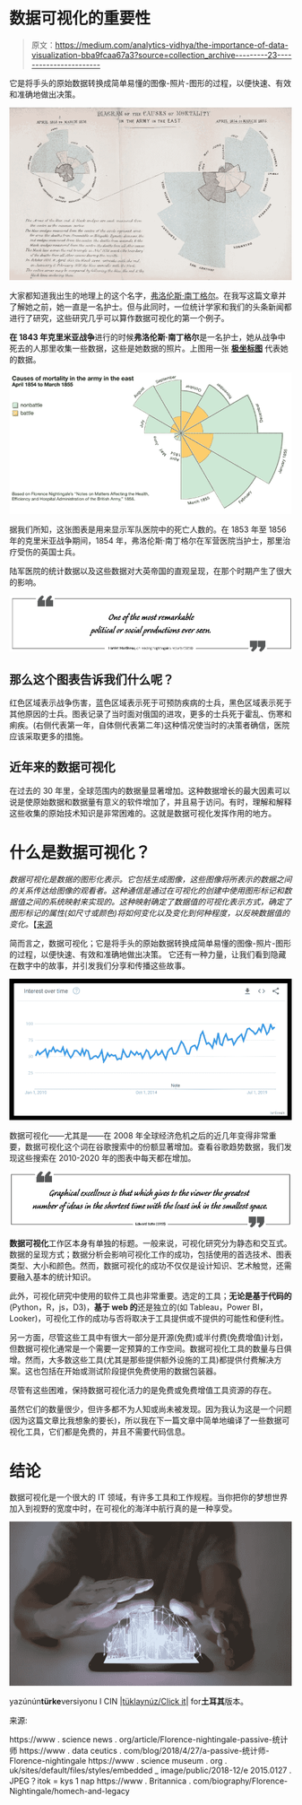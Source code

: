 # 数据可视化的重要性

> 原文：<https://medium.com/analytics-vidhya/the-importance-of-data-visualization-bba9fcaa67a3?source=collection_archive---------23----------------------->

它是将手头的原始数据转换成简单易懂的图像-照片-图形的过程，以便快速、有效和准确地做出决策。

![](img/ba42e327e8553dcbb3e98ab085165775.png)

大家都知道我出生的地理上的这个名字，[弗洛伦斯·南丁格尔](https://en.wikipedia.org/wiki/Florence_Nightingale)。在我写这篇文章并了解她之前，她一直是一名护士。但与此同时，一位统计学家和我们的头条新闻都进行了研究，这些研究几乎可以算作数据可视化的第一个例子。

**在 1843 年克里米亚战争**进行的时候**弗洛伦斯·南丁格尔**是一名护士，她从战争中死去的人那里收集一些数据，这些是她数据的照片。上图用一张 [**极坐标图**](https://en.wikipedia.org/wiki/Pie_chart#Polar_area_diagram) 代表她的数据。

![](img/228c645e8f43161f13c564e396332f43.png)

据我们所知，这张图表是用来显示军队医院中的死亡人数的。在 1853 年至 1856 年的克里米亚战争期间，1854 年，弗洛伦斯·南丁格尔在军营医院当护士，那里治疗受伤的英国士兵。

陆军医院的统计数据以及这些数据对大英帝国的直观呈现，在那个时期产生了很大的影响。

![](img/f7cc39a194fee2dbfaf429ecd9204b40.png)

## 那么这个图表告诉我们什么呢？

红色区域表示战争伤害，蓝色区域表示死于可预防疾病的士兵，黑色区域表示死于其他原因的士兵。图表记录了当时面对俄国的进攻，更多的士兵死于霍乱、伤寒和痢疾。(右侧代表第一年，自体侧代表第二年)这种情况使当时的决策者确信，医院应该采取更多的措施。

## 近年来的数据可视化

在过去的 30 年里，全球范围内的数据量显著增加。这种数据增长的最大因素可以说是使原始数据和数据量有意义的软件增加了，并且易于访问。有时，理解和解释这些收集的原始技术知识是非常困难的。这就是数据可视化发挥作用的地方。

# 什么是数据可视化？

*数据可视化是数据的图形化表示。它包括生成图像，这些图像将所表示的数据之间的关系传达给图像的观看者。这种通信是通过在可视化的创建中使用图形标记和数据值之间的系统映射来实现的。这种映射确定了数据值的可视化表示方式，确定了图形标记的属性(如尺寸或颜色)将如何变化以及变化到何种程度，以反映数据值的变化。*【[来源](https://en.wikipedia.org/wiki/Data_visualization)

简而言之，数据可视化；它是将手头的原始数据转换成简单易懂的图像-照片-图形的过程，以便快速、有效和准确地做出决策。
它还有一种力量，让我们看到隐藏在数字中的故事，并引发我们分享和传播这些故事。

![](img/19204ae2fd1c05b7a65f13ec22a35a76.png)

数据可视化——尤其是——在 2008 年全球经济危机之后的近几年变得非常重要，数据可视化这个词在谷歌搜索中的份额显著增加。查看谷歌趋势数据，我们发现这些搜索在 2010-2020 年的图表中每天都在增加。

![](img/b1b6e0e2290e0b01bcbf53d27112d096.png)

**数据可视化**工作区本身有单独的标题。一般来说，可视化研究分为静态和交互式。数据的呈现方式；数据分析会影响可视化工作的成功，包括使用的首选技术、图表类型、大小和颜色。然而，数据可视化的成功不仅仅是设计知识、艺术触觉，还需要融入基本的统计知识。

此外，可视化研究中使用的软件工具也非常重要。选定的工具；**无论是基于代码的** (Python，R，js，D3)，**基于 web 的**还是独立的(如 Tableau，Power BI，Looker)，可视化工作的成功与否将取决于工具提供或不提供的可能性和便利性。

另一方面，尽管这些工具中有很大一部分是开源(免费)或半付费(免费增值)计划，但数据可视化通常是一个需要一定预算的工作空间。数据可视化工具的数量与日俱增。然而，大多数这些工具(尤其是那些提供额外设施的工具)都提供付费解决方案。这也包括在开始或测试阶段提供免费使用的数据包装器。

尽管有这些困难，保持数据可视化活力的是免费或免费增值工具资源的存在。

虽然它们的数量很少，但许多都不为人知或尚未被发现。因为我认为这是一个问题(因为这篇文章比我想象的要长)，所以我在下一篇文章中简单地编译了一些数据可视化工具，它们都是免费的，并且不需要代码信息。

# 结论

数据可视化是一个很大的 IT 领域，有许多工具和工作规程。当你把你的梦想世界加入到视野的宽度中时，在可视化的海洋中航行真的是一种享受。

![](img/d5cb22313428a671c0825330c18a782a.png)

yazúnún**türke**versiyonu I CIN |[tüklaynúz/Click it](/p/dd4ff0754343/)| for**土耳其**版本。

来源:

https://www . science news . org/article/Florence-nightingale-passive-统计师
https://www . data ceutics . com/blog/2018/4/27/a-passive-统计师-Florence-nightingale
https://www . science museum . org . uk/sites/default/files/styles/embedded _ image/public/2018-12/e 2015.0127 . JPEG？itok = kys 1 nap
https://www . Britannica . com/biography/Florence-Nightingale/homech-and-legacy